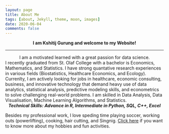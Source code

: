 ```yaml
---
layout: page
title: About Me
tags: [about, Jekyll, theme, moon, images]
date: 2020-06-04
comments: false
---
```

<strong> <center> I am Kshitij Gurung and welcome to my Website!</center></strong> 
<hr />
<center> I am a motivated learned with a great passion for data science. </center>
I recently graduated from St. Olaf College with a bachelor is Economics, Mathematics, and Statistics. I have strong quantative research experiences in various fields (Biostatistics, Healthcare Economics, and Ecology). Currenlty, I am actively looking for jobs in healthcare, economic consulting, business, and innovative technology that demand heavy use of data analytics, statistical analysis, predictive modeling skills, and econometrics to solve challenging real-world problems. I am skilled in Data Analysis, Data Visualisation, Machine Learning Algorithms, and Statistics.

<center> <i> <b>Technical Skills: Advance in R, Intermediate in Python, SQL, C++, Excel</b> </i></center>

 Besides my professional work, I love speding time playing soccer, working outs (powerlifting), cooking, hair cutting, and Singnig. [Click here](https://gurungkshitij.github.io/projects/) if you want to know more about my hobbies and fun activities.
 

